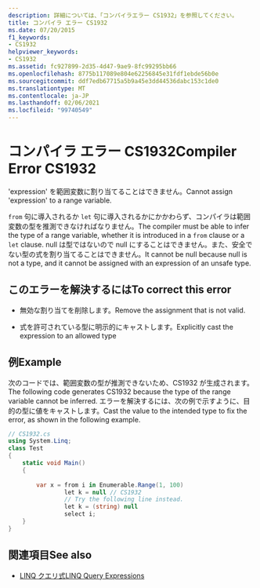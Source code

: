 ```yaml
---
description: 詳細については、「コンパイラエラー CS1932」を参照してください。
title: コンパイラ エラー CS1932
ms.date: 07/20/2015
f1_keywords:
- CS1932
helpviewer_keywords:
- CS1932
ms.assetid: fc927899-2d35-4d47-9ae9-8fc99295bb66
ms.openlocfilehash: 8775b117089e804e62256845e31fdf1ebde56b0e
ms.sourcegitcommit: ddf7edb67715a5b9a45e3dd44536dabc153c1de0
ms.translationtype: MT
ms.contentlocale: ja-JP
ms.lasthandoff: 02/06/2021
ms.locfileid: "99740549"
---
```

# <a name="compiler-error-cs1932"></a><span data-ttu-id="bbe18-103">コンパイラ エラー CS1932</span><span class="sxs-lookup"><span data-stu-id="bbe18-103">Compiler Error CS1932</span></span>

<span data-ttu-id="bbe18-104">'expression' を範囲変数に割り当てることはできません。</span><span class="sxs-lookup"><span data-stu-id="bbe18-104">Cannot assign 'expression' to a range variable.</span></span>  
  
 <span data-ttu-id="bbe18-105">`from` 句に導入されるか `let` 句に導入されるかにかかわらず、コンパイラは範囲変数の型を推測できなければなりません。</span><span class="sxs-lookup"><span data-stu-id="bbe18-105">The compiler must be able to infer the type of a range variable, whether it is introduced in a `from` clause or a `let` clause.</span></span> <span data-ttu-id="bbe18-106">null は型ではないので null にすることはできません。また、安全でない型の式を割り当てることはできません。</span><span class="sxs-lookup"><span data-stu-id="bbe18-106">It cannot be null because null is not a type, and it cannot be assigned with an expression of an unsafe type.</span></span>  
  
## <a name="to-correct-this-error"></a><span data-ttu-id="bbe18-107">このエラーを解決するには</span><span class="sxs-lookup"><span data-stu-id="bbe18-107">To correct this error</span></span>  
  
- <span data-ttu-id="bbe18-108">無効な割り当てを削除します。</span><span class="sxs-lookup"><span data-stu-id="bbe18-108">Remove the assignment that is not valid.</span></span>  
  
- <span data-ttu-id="bbe18-109">式を許可されている型に明示的にキャストします。</span><span class="sxs-lookup"><span data-stu-id="bbe18-109">Explicitly cast the expression to an allowed type</span></span>  
  
## <a name="example"></a><span data-ttu-id="bbe18-110">例</span><span class="sxs-lookup"><span data-stu-id="bbe18-110">Example</span></span>  

 <span data-ttu-id="bbe18-111">次のコードでは、範囲変数の型が推測できないため、CS1932 が生成されます。</span><span class="sxs-lookup"><span data-stu-id="bbe18-111">The following code generates CS1932 because the type of the range variable cannot be inferred.</span></span> <span data-ttu-id="bbe18-112">エラーを解決するには、次の例で示すように、目的の型に値をキャストします。</span><span class="sxs-lookup"><span data-stu-id="bbe18-112">Cast the value to the intended type to fix the error, as shown in the following example.</span></span>  
  
```csharp  
// CS1932.cs  
using System.Linq;  
class Test  
{  
    static void Main()  
    {  
  
        var x = from i in Enumerable.Range(1, 100)  
                let k = null // CS1932  
                // Try the following line instead.  
                let k = (string) null  
                select i;  
    }  
}  
```  
  
## <a name="see-also"></a><span data-ttu-id="bbe18-113">関連項目</span><span class="sxs-lookup"><span data-stu-id="bbe18-113">See also</span></span>

- [<span data-ttu-id="bbe18-114">LINQ クエリ式</span><span class="sxs-lookup"><span data-stu-id="bbe18-114">LINQ Query Expressions</span></span>](../linq/index.md)
